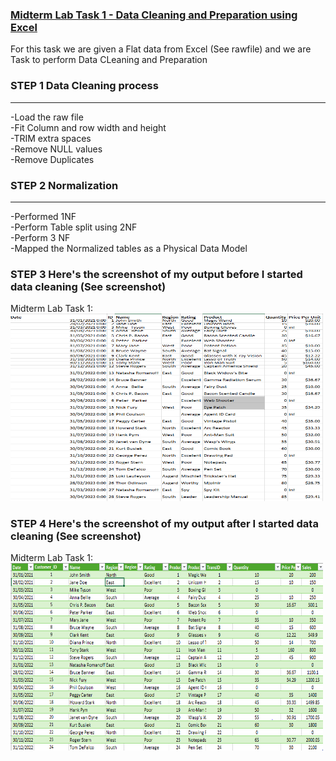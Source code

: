 ### <ins>Midterm Lab Task 1 - Data Cleaning and Preparation using Excel<ins>
For this task we are given a Flat data from Excel (See rawfile) and we are Task to perform Data CLeaning and Preparation

### STEP 1 Data Cleaning process
<hr>
-Load the raw file <BR>
-Fit Column and row width and height <BR>
-TRIM extra spaces <BR>
-Remove NULL values <BR>
-Remove Duplicates <BR>

### STEP 2 Normalization
<hr>
-Performed 1NF <BR>
-Perform Table split using 2NF <BR>
-Perform 3 NF <BR>
-Mapped the Normalized tables as a Physical Data Model <BR>

### STEP 3 Here's the screenshot of my output before I started data cleaning (See screenshot)

Midterm Lab Task 1:<img src="Before Output.PNG" width="500" height="300"> <br>

### STEP 4 Here's the screenshot of my output after I started data cleaning (See screenshot)

Midterm Lab Task 1:<img src="After Output.PNG" width="500" height="300"> <br>






